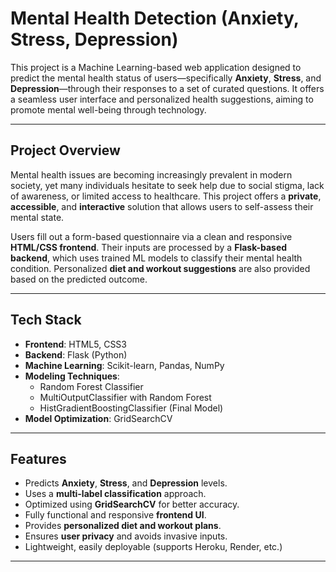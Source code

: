 # Mental Health Detection (Anxiety, Stress, Depression)

This project is a Machine Learning-based web application designed to predict the mental health status of users—specifically **Anxiety**, **Stress**, and **Depression**—through their responses to a set of curated questions. It offers a seamless user interface and personalized health suggestions, aiming to promote mental well-being through technology.

---

## Project Overview

Mental health issues are becoming increasingly prevalent in modern society, yet many individuals hesitate to seek help due to social stigma, lack of awareness, or limited access to healthcare. This project offers a **private**, **accessible**, and **interactive** solution that allows users to self-assess their mental state.

Users fill out a form-based questionnaire via a clean and responsive **HTML/CSS frontend**. Their inputs are processed by a **Flask-based backend**, which uses trained ML models to classify their mental health condition. Personalized **diet and workout suggestions** are also provided based on the predicted outcome.

---

## Tech Stack

- **Frontend**: HTML5, CSS3  
- **Backend**: Flask (Python)
- **Machine Learning**: Scikit-learn, Pandas, NumPy
- **Modeling Techniques**:
  - Random Forest Classifier
  - MultiOutputClassifier with Random Forest
  - HistGradientBoostingClassifier (Final Model)
- **Model Optimization**: GridSearchCV

---

## Features

- Predicts **Anxiety**, **Stress**, and **Depression** levels.
- Uses a **multi-label classification** approach.
- Optimized using **GridSearchCV** for better accuracy.
- Fully functional and responsive **frontend UI**.
- Provides **personalized diet and workout plans**.
- Ensures **user privacy** and avoids invasive inputs.
- Lightweight, easily deployable (supports Heroku, Render, etc.)

---
